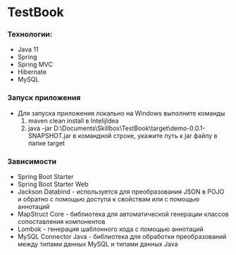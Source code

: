 # TestBook

### Технологии:
* Java 11
* Spring
* Spring MVC
* Hibernate
* MySQL

### Запуск приложения

- Для запуска приложения локально на Windows выполните команды
    1. maven clean install в IntelijIdea
    2. java -jar D:\Documents\Skillbox\TestBook\target\demo-0.0.1-SNAPSHOT.jar в командной строке, укажите путь к jar файлу в папке target

### Зависимости

* Spring Boot Starter
* Spring Boot Starter Web
* Jackson Databind - используется для преобразования JSON в POJO и обратно с помощью доступа к свойствам или с помощью аннотаций
* MapStruct Core - библиотека для автоматической генерации классов сопоставления компонентов 
* Lombok - генерация шаблонного кода с помощью аннотаций
* MySQL Connector Java - библиотека для обработки преобразований между типами данных MySQL и типами данных Java